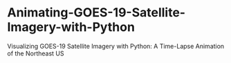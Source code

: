 # Animating-GOES-19-Satellite-Imagery-with-Python
Visualizing GOES-19 Satellite Imagery with Python: A Time-Lapse Animation of the Northeast US
